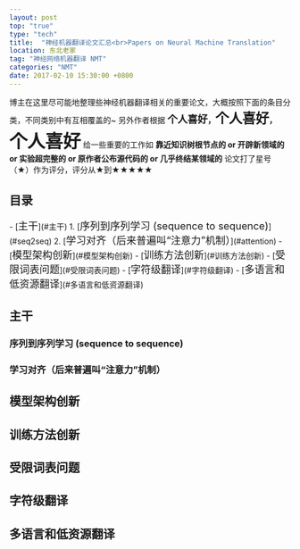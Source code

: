 ```yaml
---
layout: post
top: "true"
type: "tech"
title:  "神经机器翻译论文汇总<br>Papers on Neural Machine Translation"
location: 东北老家
tag: "神经网络机器翻译 NMT"
categories: "NMT"
date: 2017-02-10 15:30:00 +0800
---
```


博主在这里尽可能地整理些神经机器翻译相关的重要论文，大概按照下面的条目分类，不同类别中有互相覆盖的~
另外作者根据 <b><font size="4">个人喜好</font>，<font size="5">个人喜好</font>，<font size="6">个人喜好</font></b> 给一些重要的工作如 **靠近知识树根节点的 or 开辟新领域的 or 实验超完整的 or 原作者公布源代码的 or 几乎终结某领域的** 论文打了星号（★）作为评分，评分从★到★★★★★



<h2>目录</h2>
  - [<font size="4">主干</font>](#主干)
    1. [<font size="4">序列到序列学习 (sequence to sequence)</font>](#seq2seq)
    2. [<font size="4">学习对齐（后来普遍叫“注意力”机制）</font>](#attention)
  - [<font size="4">模型架构创新</font>](#模型架构创新)
  - [<font size="4">训练方法创新</font>](#训练方法创新)
  - [<font size="4">受限词表问题</font>](#受限词表问题)
  - [<font size="4">字符级翻译</font>](#字符级翻译)
  - [<font size="4">多语言和低资源翻译</font>](#多语言和低资源翻译)



<h2 id="主干">主干</h2>

<h3 id="seq2seq">序列到序列学习 (sequence to sequence)</h3>

<h3 id="attention">学习对齐（后来普遍叫“注意力”机制）</h3>

<h2 id="模型架构创新">模型架构创新</h2>

<h2 id="训练方法创新">训练方法创新</h2>

<h2 id="受限词表问题">受限词表问题</h2>

<h2 id="字符级翻译">字符级翻译</h2>

<h2 id="多语言和低资源翻译">多语言和低资源翻译</h2>
